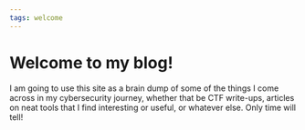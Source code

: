 ```yaml
---
tags: welcome
---
```


# Welcome to my blog!

I am going to use this site as a brain dump of some of the things I come across in my cybersecurity journey, whether that be CTF write-ups, articles on neat tools that I find interesting or useful, or whatever else. Only time will tell!
